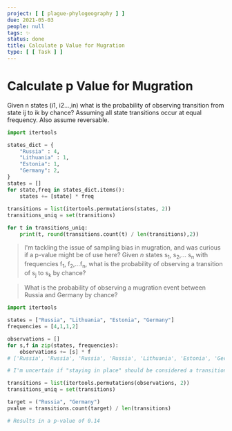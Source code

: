 ```yaml
---
project: [ [ plague-phylogeography ] ]
due: 2021-05-03
people: null
tags: ✨
status: done
title: Calculate p Value for Mugration
type: [ [ Task ] ]
---
```


# Calculate p Value for Mugration

Given n states (i1, i2...,in) what is the probability of observing transition from state ij to ik by chance? Assuming all state transitions occur at equal frequency. Also assume reversable.

```python
import itertools

states_dict = {
	"Russia" : 4,
	"Lithuania" : 1,
	"Estonia": 1,
	"Germany": 2,
}
states = []
for state,freq in states_dict.items():
	states += [state] * freq
	
transitions = list(itertools.permutations(states, 2))
transitions_uniq = set(transitions)

for t in transitions_uniq:
	print(t, round(transitions.count(t) / len(transitions),2))
```

> I'm tackling the issue of sampling bias in mugration, and was curious if a p-value might be of use here?
> Given *n* states s<sub>1</sub>, s<sub>2</sub>,... s<sub>n</sub> with frequencies f<sub>1</sub>, f<sub>2</sub>,...f<sub>n</sub>, what is the probability of observing a transition of s<sub>j</sub> to s<sub>k</sub> by chance?

> What is the probability of observing a mugration event between Russia and Germany by chance?
```python
import itertools

states = ["Russia", "Lithuania", "Estonia", "Germany"]
frequencies = [4,1,1,2]

observations = []
for s,f in zip(states, frequencies):
	observations += [s] * f
# ['Russia', 'Russia', 'Russia', 'Russia', 'Lithuania', 'Estonia', 'Germany', 'Germany']

# I'm uncertain if "staying in place" should be considered a transition

transitions = list(itertools.permutations(observations, 2))
transitions_uniq = set(transitions)

target = ("Russia", "Germany")
pvalue = transitions.count(target) / len(transitions)

# Results in a p-value of 0.14
```
